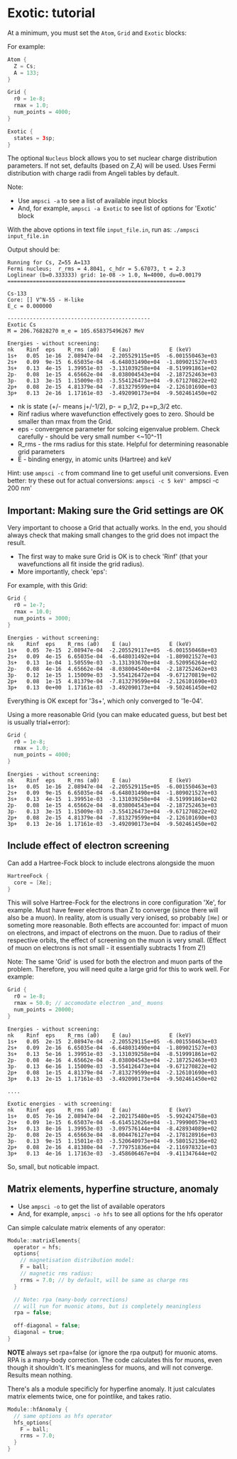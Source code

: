 # Exotic: tutorial

At a minimum, you must set the `Atom`, `Grid` and `Exotic` blocks:

For example:

```java
Atom {
  Z = Cs;
  A = 133;
}

Grid {
  r0 = 1e-8;
  rmax = 1.0;
  num_points = 4000;
}

Exotic {
  states = 3sp;
}
```

The optional `Nucleus` block allows you to set nuclear charge distribution parameters. If not set, defaults (based on Z,A) will be used. Uses Fermi distribution with charge radii from Angeli tables by default.

Note:

- Use `ampsci -a` to see a list of available input blocks
- And, for example, `ampsci -a Exotic` to see list of options for 'Exotic' block

With the above options in text file `input_file.in`, run as:
`./ampsci input_file.in`

Output should be:

```text
Running for Cs, Z=55 A=133
Fermi nucleus;  r_rms = 4.8041, c_hdr = 5.67073, t = 2.3
Loglinear (b=0.333333) grid: 1e-08 -> 1.0, N=4000, du=0.00179
========================================================

Cs-133
Core: [] V^N-55 - H-like
E_c = 0.000000

---------------------------------------------
Exotic Cs
M = 206.76828270 m_e = 105.658375496267 MeV

Energies - without screening:
nk    Rinf  eps    R_rms (a0)    E (au)            E (keV)
1s+   0.05  1e-16  2.08947e-04  -2.205529115e+05  -6.001550463e+03
2s+   0.09  9e-15  6.65035e-04  -6.648031490e+04  -1.809021527e+03
3s+   0.13  4e-15  1.39951e-03  -3.131039258e+04  -8.519991861e+02
2p-   0.08  1e-15  4.65662e-04  -8.038004543e+04  -2.187252463e+03
3p-   0.13  3e-15  1.15009e-03  -3.554126473e+04  -9.671270822e+02
2p+   0.08  2e-15  4.81379e-04  -7.813279599e+04  -2.126101690e+03
3p+   0.13  2e-16  1.17161e-03  -3.492090173e+04  -9.502461450e+02
```

- nk is state (+/- means j+/-1/2),  p- = p_1/2, p+=p_3/2 etc.
- Rinf radius where wavefunction effectively goes to zero. Should be smaller than rmax from the Grid.
- eps - convergence parameter for solcing eigenvalue problem. Check carefully - should be very small number <~10^-11
- R_rms - the rms radius for this state. Helpful for determining reasonable grid parameters
- E - binding energy, in atomic units (Hartree) and keV

Hint: use `ampsci -c` from command line to get useful unit conversions.
Even better: try these out for actual conversions:
`ampsci -c 5 keV'
`ampsci -c 200 nm'

## Important: Making sure the Grid settings are OK

Very important to choose a Grid that actually works.
In the end, you should always check that making small changes to the grid does not impact the result.

- The first way to make sure Grid is OK is to check 'Rinf' (that your wavefunctions all fit inside the grid radius).
- More importantly, check 'eps':

For example, with this Grid:

```java
Grid {
  r0 = 1e-7;
  rmax = 10.0;
  num_points = 3000;
}
```

```text
Energies - without screening:
nk    Rinf  eps    R_rms (a0)    E (au)            E (keV)
1s+   0.05  7e-15  2.08947e-04  -2.205529117e+05  -6.001550468e+03
2s+   0.09  4e-15  6.65035e-04  -6.648031492e+04  -1.809021527e+03
3s+   0.13  1e-04  1.50559e-03  -3.131393670e+04  -8.520956264e+02
2p-   0.08  4e-16  4.65662e-04  -8.038004540e+04  -2.187252462e+03
3p-   0.12  1e-15  1.15009e-03  -3.554126472e+04  -9.671270819e+02
2p+   0.08  1e-15  4.81379e-04  -7.813279599e+04  -2.126101690e+03
3p+   0.13  0e+00  1.17161e-03  -3.492090173e+04  -9.502461450e+02
```

Everything is OK except for '3s+', which only converged to '1e-04'.

Using a more reasonable Grid (you can make educated guess, but best bet is usually trial+error):

```java
Grid {
  r0 = 1e-8;
  rmax = 1.0;
  num_points = 4000;
}
```

```text
Energies - without screening:
nk    Rinf  eps    R_rms (a0)    E (au)            E (keV)
1s+   0.05  1e-16  2.08947e-04  -2.205529115e+05  -6.001550463e+03
2s+   0.09  9e-15  6.65035e-04  -6.648031490e+04  -1.809021527e+03
3s+   0.13  4e-15  1.39951e-03  -3.131039258e+04  -8.519991861e+02
2p-   0.08  1e-15  4.65662e-04  -8.038004543e+04  -2.187252463e+03
3p-   0.13  3e-15  1.15009e-03  -3.554126473e+04  -9.671270822e+02
2p+   0.08  2e-15  4.81379e-04  -7.813279599e+04  -2.126101690e+03
3p+   0.13  2e-16  1.17161e-03  -3.492090173e+04  -9.502461450e+02
```

## Include effect of electron screening

Can add a Hartree-Fock block to include electrons alongside the muon

```java
HartreeFock {
  core = [Xe];
}
```

This will solve Hartree-Fock for the electrons in core configuration 'Xe', for example. Must have fewer electrons than Z to converge (since there will also be a muon). In reality, atom is usually very ionised, so probably `[He]` or someting more reasonable.
Both effects are accounted for: impact of muon on electrons, and impact of electrons on the muon.
Due to radius of their respective orbits, the effect of screening on the muon is very small.
(Effect of muon on electrons is not small - it essentially subtracts 1 from Z!)

Note: The same 'Grid' is used for both the electron and muon parts of the problem.
Therefore, you will need quite a large grid for this to work well. For example:

```java
Grid {
  r0 = 1e-8;
  rmax = 50.0; // accomodate electron _and_ muons
  num_points = 20000;
}
```

```text
Energies - without screening:
nk    Rinf  eps    R_rms (a0)    E (au)            E (keV)
1s+   0.05  2e-15  2.08947e-04  -2.205529115e+05  -6.001550463e+03
2s+   0.09  2e-16  6.65035e-04  -6.648031490e+04  -1.809021527e+03
3s+   0.13  5e-16  1.39951e-03  -3.131039258e+04  -8.519991861e+02
2p-   0.08  4e-16  4.65662e-04  -8.038004543e+04  -2.187252463e+03
3p-   0.13  6e-16  1.15009e-03  -3.554126473e+04  -9.671270822e+02
2p+   0.08  1e-15  4.81379e-04  -7.813279599e+04  -2.126101690e+03
3p+   0.13  2e-15  1.17161e-03  -3.492090173e+04  -9.502461450e+02

....

Exotic energies - with screening:
nk    Rinf  eps    R_rms (a0)    E (au)            E (keV)
1s+   0.05  7e-16  2.08947e-04  -2.202175480e+05  -5.992424758e+03
2s+   0.09  1e-15  6.65037e-04  -6.614512626e+04  -1.799900579e+03
3s+   0.13  8e-16  1.39953e-03  -3.097576144e+04  -8.428934089e+02
2p-   0.08  2e-15  4.65663e-04  -8.004476127e+04  -2.178128916e+03
3p-   0.13  9e-15  1.15011e-03  -3.520640973e+04  -9.580152136e+02
2p+   0.08  2e-16  4.81380e-04  -7.779751836e+04  -2.116978321e+03
3p+   0.13  4e-16  1.17163e-03  -3.458606467e+04  -9.411347644e+02
```

So, small, but noticable impact.

## Matrix elements, hyperfine structure, anomaly

- Use `ampsci -o` to get the list of available operators
- And, for example, `ampsci -o hfs` to see all options for the hfs operator

Can simple calculate matrix elements of any operator:

```java
Module::matrixElements{
  operator = hfs;
  options{
    // magnetisation distribution model:
    F = ball;
    // magnetic rms radius:
    rrms = 7.0; // by default, will be same as charge rms
  }

  // Note: rpa (many-body corrections)
  // will run for muonic atoms, but is completely meaningless
  rpa = false;

  off-diagonal = false;
  diagonal = true;
}
```

**NOTE** always set rpa=false (or ignore the rpa output) for muonic atoms.
RPA is a many-body correction. The code calculates this for muons, even though it shouldn't. It's meaningless for muons, and will not converge. Results mean nothing.

There's als a module specificly for hyperfine anomaly.
It just calculates matrix elements twice, one for pointlike, and takes ratio.

```java
Module::hfAnomaly {
  // same options as hfs operator
  hfs_options{
    F = ball;
    rrms = 7.0;
  }
}
```
